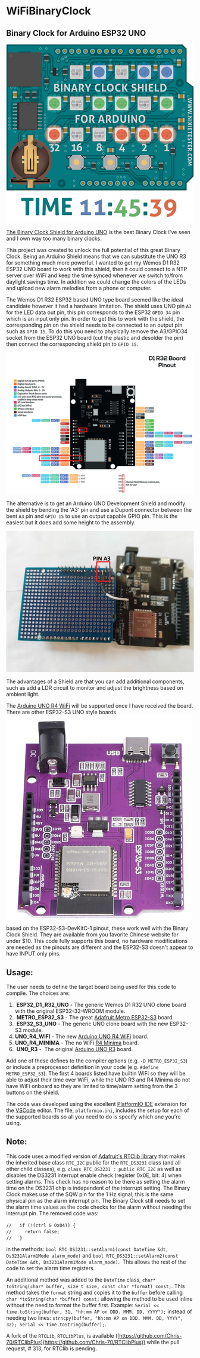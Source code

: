 # WiFiBinaryClock

## Binary Clock for Arduino ESP32 UNO

![Binary Clock Shield](./assets/Binary-Clock-Shield-for-Arduino-UNO.png)

[The Binary Clock Shield for Arduino UNO](https://nixietester.com/product/binary-clock-shield-for-arduino/) is the best Binary Clock I've seen and I own way too many binary clocks.

This project was created to unlock the full potential of this great Binary Clock. Being an Arduino Shield means that we can substitute the UNO R3 for something much more powerful. I wanted to get my Wemos D1 R32 ESP32 UNO board to work with this shield, then it could connect to a NTP server over WiFi and keep the time synced whenever we switch to/from daylight savings time. In addition we could change the colors of the LEDs and upload new alarm melodies from a phone or computer.

The Wemos D1 R32 ESP32 based UNO type board seemed like the ideal candidate however it had a hardware limitation. The shield uses UNO pin `A3` for the LED data out pin, this pin corresponds to the ESP32 `GPIO 34` pin which is an input only pin. In order to get this to work with the shield, the corresponding pin on the shield needs to be connected to an output pin such as `GPIO 15`. To do this you need to physically remove the A3/GPIO34 socket from the ESP32 UNO board (cut the plastic and desolder the pin) then connect the corresponding shield pin to `GPIO 15`.

![Wemos D1 R32 ESP32 UNO](./assets/Pinout_Wemos_D1_R32.png)

The alternative is to get an Arduino UNO Development Shield and modify the shield by bending the 'A3' pin and use a Dupont connector between the bent `A3` pin and `GPIO 15` to use an output capable GPIO pin. This is the easiest but it does add some height to the assembly.

![UNO Development Shield](./assets/Modified_UNO_Shield.png)

The advantages of a Shield are that you can add additional components, such as add a LDR circuit to monitor and adjust the brightness based on ambient light.

The [Arduino UNO R4 WiFi](https://store.arduino.cc/pages/uno-r4-wifi) will be supported once I have received the board. There are other ESP32-S3 UNO style boards ![ESP32-S3 UNO](./assets/ESP32-S3_N16R8_Board.png) based on the ESP32-S3-DevKitC-1 pinout, these work well with the Binary Clock Shield. They are available from you favorite Chinese website for under $10. This code fully supports this board, no hardware modifications are needed as the pinouts are different and the ESP32-S3 doesn't appear to have INPUT only pins.

## **Usage:**

The user needs to define the target board being used for this code to compile. The choices are:

1.   **ESP32\_D1\_R32\_UNO** - The generic Wemos D1 R32 UNO clone board with the original ESP32-32-WROOM module.
2.   **METRO\_ESP32\_S3** \- The great [Adafruit Metro ESP32-S3](https://www.adafruit.com/product/5500) board.
3.   **ESP32\_S3\_UNO** \- The generic UNO clone board with the new ESP32-S3 module.
4.   **UNO\_R4\_WIFI** \-  The new [Arduino UNO R4 WiFi](https://store.arduino.cc/products/uno-r4-wifi) board.
5.   **UNO\_R4\_MINIMA** \- The no WiFi [R4 Minima](https://store.arduino.cc/products/uno-r4-minima) board.
6.   **UNO\_R3** \-  The original [Arduino UNO R3](https://store.arduino.cc/products/arduino-uno-rev3) board.

Add one of these defines to the compiler options (e.g. `-D METRO_ESP32_S3`) or include a preprocessor definition in your code (e.g. `#define METRO_ESP32_S3`). The first 4 boards listed have builtin WiFi so they will be able to adjust their time over WiFi, while the UNO R3 and R4 Minima do not have WiFi onboard so they are limited to time/alarm setting from the 3 buttons on the shield.

The code was developed using the excellent [PlatformIO IDE](https://platformio.org/) extension for the [VSCode](https://code.visualstudio.com/) editor. The file, `platformio.ini`, includes the setup for each of the supported boards so all you need to do is specify which one you're using.

## **Note:**

This code uses a modified version of [Adafruit's RTClib library](https://github.com/adafruit/RTClib) that makes the inherited base class `RTC_I2C` public for the `RTC_DS3231` class (and all other child classes), e.g. `class RTC_DS3231 : public RTC_I2C` as well as disables the DS3231 interrupt enable check (register 0x0E, bit: 4) when setting alarms. This check has no reason to be there as setting the alarm time on the DS3231 chip is independent of the interrupt setting. The Binary Clock makes use of the SQW pin for the 1 Hz signal, this is the same physical pin as the alarm interrupt pin. The Binary Clock still needs to set the alarm time values as the code checks for the alarm without needing the interrupt pin. The removed code was:

`//   if (!(ctrl & 0x04)) {`  
`//     return false;`  
`//   }`

in the methods: `bool RTC_DS3231::setAlarm1(const DateTime &dt, Ds3231Alarm1Mode alarm_mode)` and `bool RTC_DS3231::setAlarm2(const DateTime &dt, Ds3231Alarm1Mode alarm_mode)`.  This allows the rest of the code to set the alarm time registers. 

An additional method was added to the `DateTime` class, `char* toString(char* buffer, size_t size, const char *format) const;`. This method takes the `format` string and copies it to the `buffer` before calling `char *toString(char *buffer) const;` allowing the method to be used inline without the need to format the buffer first. Example: `Serial << time.toString(buffer, 31, "hh:mm AP on DDD. MMM. DD, YYYY");` instead of needing two lines: `strncpy(buffer, "hh:mm AP on DDD. MMM. DD, YYYY", 32); Serial << time.toString(buffer);`. 

A fork of the `RTCLib`, `RTCLibPlus`, is available ([https://github.com/Chris-70/RTClibPlus](https://github.com/Chris-70/RTClibPlus)) while the pull request, # 313, for RTClib is pending.

